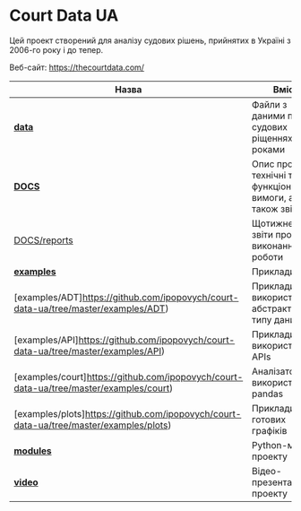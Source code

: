 # Court Data UA
Цей проект створений для аналізу судових рішень, прийнятих в Україні з 2006-го року і до тепер.

Веб-сайт: https://thecourtdata.com/


Назва  | Вміст
----------------|----------------------
[**data**](https://github.com/ipopovych/court-data-ua/tree/master/data)|Файли з даними по судових ріщеннях за роками
[**DOCS**](https://github.com/ipopovych/court-data-ua/tree/master/DOCS)|Опис проекту, технічні та функціональні вимоги, а також звіти
  [DOCS/reports](https://github.com/ipopovych/court-data-ua/tree/master/DOCS/reports)|Щотижневі звіти про виконання роботи
[**examples**](https://github.com/ipopovych/court-data-ua/tree/master/examples)| Приклади
  [examples/ADT]https://github.com/ipopovych/court-data-ua/tree/master/examples/ADT)|Приклади використання абстрактного типу даних
  [examples/API]https://github.com/ipopovych/court-data-ua/tree/master/examples/API)|Приклади використання APIs
  [examples/court]https://github.com/ipopovych/court-data-ua/tree/master/examples/court)|Аналізатор з використанням pandas
  [examples/plots]https://github.com/ipopovych/court-data-ua/tree/master/examples/plots)|Приклади готових графіків
[**modules**](https://github.com/ipopovych/court-data-ua/tree/master/modules)|Python-модулі проекту
[**video**](https://github.com/ipopovych/court-data-ua/tree/master/video)|Відео-презентація проекту
